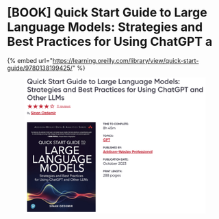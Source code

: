 # \[BOOK] Quick Start Guide to Large Language Models: Strategies and Best Practices for Using ChatGPT a

{% embed url="https://learning.oreilly.com/library/view/quick-start-guide/9780138199425/" %}

<figure><img src="../../../.gitbook/assets/image (49).png" alt=""><figcaption></figcaption></figure>
